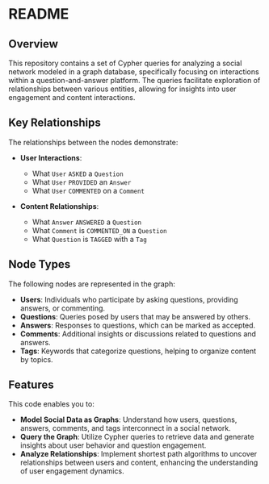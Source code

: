 # README

## Overview

This repository contains a set of Cypher queries for analyzing a social network modeled in a graph database, specifically focusing on interactions within a question-and-answer platform. The queries facilitate exploration of relationships between various entities, allowing for insights into user engagement and content interactions.

## Key Relationships

The relationships between the nodes demonstrate:

- **User Interactions**:
  - What `User` `ASKED` a `Question`
  - What `User` `PROVIDED` an `Answer`
  - What `User` `COMMENTED` on a `Comment`

- **Content Relationships**:
  - What `Answer` `ANSWERED` a `Question`
  - What `Comment` is `COMMENTED_ON` a `Question`
  - What `Question` is `TAGGED` with a `Tag`

## Node Types

The following nodes are represented in the graph:

- **Users**: Individuals who participate by asking questions, providing answers, or commenting.
- **Questions**: Queries posed by users that may be answered by others.
- **Answers**: Responses to questions, which can be marked as accepted.
- **Comments**: Additional insights or discussions related to questions and answers.
- **Tags**: Keywords that categorize questions, helping to organize content by topics.

## Features

This code enables you to:

- **Model Social Data as Graphs**: Understand how users, questions, answers, comments, and tags interconnect in a social network.
- **Query the Graph**: Utilize Cypher queries to retrieve data and generate insights about user behavior and question engagement.
- **Analyze Relationships**: Implement shortest path algorithms to uncover relationships between users and content, enhancing the understanding of user engagement dynamics.


